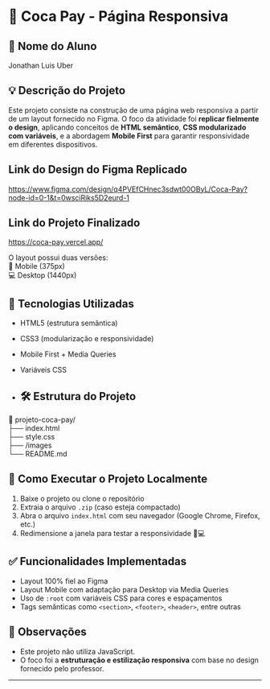 # 🧾 Coca Pay - Página Responsiva

## 👤 Nome do Aluno
Jonathan Luis Uber

## 💡 Descrição do Projeto

Este projeto consiste na construção de uma página web responsiva a partir de um layout fornecido no Figma. O foco da atividade foi **replicar fielmente o design**, aplicando conceitos de **HTML semântico**, **CSS modularizado com variáveis**, e a abordagem **Mobile First** para garantir responsividade em diferentes dispositivos.

## Link do Design do Figma Replicado
https://www.figma.com/design/q4PVEfCHnec3sdwt00OByL/Coca-Pay?node-id=0-1&t=0wsciRiks5D2eurd-1

## Link do Projeto Finalizado
https://coca-pay.vercel.app/

O layout possui duas versões:  
📱 Mobile (375px)  
💻 Desktop (1440px)  

## 🎯 Tecnologias Utilizadas

- HTML5 (estrutura semântica)
- CSS3 (modularização e responsividade)
- Mobile First + Media Queries
- Variáveis CSS

- ## 🛠️ Estrutura do Projeto

📁 projeto-coca-pay/ <br>
├── index.html<br>
├── style.css<br>
├── /images<br>
└── README.md

## 🚀 Como Executar o Projeto Localmente

1. Baixe o projeto ou clone o repositório
2. Extraia o arquivo `.zip` (caso esteja compactado)
3. Abra o arquivo `index.html` com seu navegador (Google Chrome, Firefox, etc.)
4. Redimensione a janela para testar a responsividade 📱💻

## ✅ Funcionalidades Implementadas

- Layout 100% fiel ao Figma
- Layout Mobile com adaptação para Desktop via Media Queries
- Uso de `:root` com variáveis CSS para cores e espaçamentos
- Tags semânticas como `<section>`, `<footer>`, `<header>`, entre outras

## 📌 Observações

- Este projeto não utiliza JavaScript.  
- O foco foi a **estruturação e estilização responsiva** com base no design fornecido pelo professor.

---
